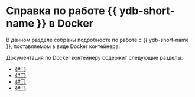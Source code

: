 # Справка по работе {{ ydb-short-name }} в Docker

В данном разделе собраны подробносте по работе с {{ ydb-short-name }}, поставляемом в виде Docker контейнера.

Документация по Docker контейнеру содержит следующие разделы:

* [{#T}](naming.md)
* [{#T}](install.md)
* [{#T}](start.md)
* [{#T}](configuration.md)
